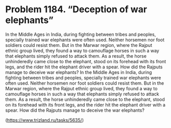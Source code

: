 # Problem 1184. “Deception of war elephants”

In the Middle Ages in India, during fighting between tribes and peoples, specially trained war elephants were often used. Neither horsemen nor foot soldiers could resist them. But in the Marwar region, where the Rajput ethnic group lived, they found a way to camouflage horses in such a way that elephants simply refused to attack them. As a result, the horse unhinderedly came close to the elephant, stood on its forehead with its front legs, and the rider hit the elephant driver with a spear. How did the Rajputs manage to deceive war elephants? In the Middle Ages in India, during fighting between tribes and peoples, specially trained war elephants were often used. Neither horsemen nor foot soldiers could resist them. But in the Marwar region, where the Rajput ethnic group lived, they found a way to camouflage horses in such a way that elephants simply refused to attack them. As a result, the horse unhinderedly came close to the elephant, stood on its forehead with its front legs, and the rider hit the elephant driver with a spear. How did the Rajputs manage to deceive the war elephants?

(https://www.trizland.ru/tasks/5635/)
